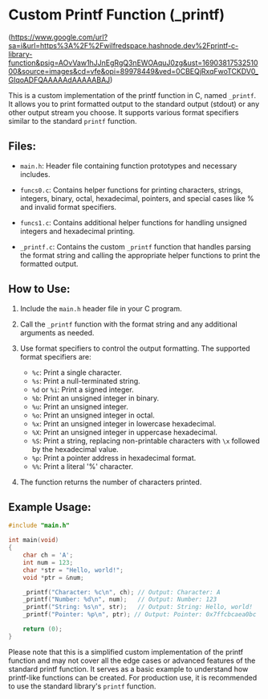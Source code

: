 # Custom Printf Function (_printf)


(https://www.google.com/url?sa=i&url=https%3A%2F%2Fwilfredspace.hashnode.dev%2Fprintf-c-library-function&psig=AOvVaw1hJJnEgRgQ3nEWOAquJ0zg&ust=1690381753251000&source=images&cd=vfe&opi=89978449&ved=0CBEQjRxqFwoTCKDV0_GIqoADFQAAAAAdAAAAABAJ)

This is a custom implementation of the printf function in C, named `_printf`. It allows you to print formatted output to the standard output (stdout) or any other output stream you choose. It supports various format specifiers similar to the standard `printf` function.

## Files:

- `main.h`: Header file containing function prototypes and necessary includes.

- `funcs0.c`: Contains helper functions for printing characters, strings, integers, binary, octal, hexadecimal, pointers, and special cases like % and invalid format specifiers.

- `funcs1.c`: Contains additional helper functions for handling unsigned integers and hexadecimal printing.

- `_printf.c`: Contains the custom `_printf` function that handles parsing the format string and calling the appropriate helper functions to print the formatted output.

## How to Use:

1. Include the `main.h` header file in your C program.

2. Call the `_printf` function with the format string and any additional arguments as needed.

3. Use format specifiers to control the output formatting. The supported format specifiers are:

   - `%c`: Print a single character.
   - `%s`: Print a null-terminated string.
   - `%d` or `%i`: Print a signed integer.
   - `%b`: Print an unsigned integer in binary.
   - `%u`: Print an unsigned integer.
   - `%o`: Print an unsigned integer in octal.
   - `%x`: Print an unsigned integer in lowercase hexadecimal.
   - `%X`: Print an unsigned integer in uppercase hexadecimal.
   - `%S`: Print a string, replacing non-printable characters with `\x` followed by the hexadecimal value.
   - `%p`: Print a pointer address in hexadecimal format.
   - `%%`: Print a literal '%' character.

4. The function returns the number of characters printed.

## Example Usage:

```c
#include "main.h"

int main(void)
{
    char ch = 'A';
    int num = 123;
    char *str = "Hello, world!";
    void *ptr = &num;

    _printf("Character: %c\n", ch); // Output: Character: A
    _printf("Number: %d\n", num);   // Output: Number: 123
    _printf("String: %s\n", str);   // Output: String: Hello, world!
    _printf("Pointer: %p\n", ptr); // Output: Pointer: 0x7ffcbcaea0bc

    return (0);
}
```

Please note that this is a simplified custom implementation of the printf function and may not cover all the edge cases or advanced features of the standard printf function. It serves as a basic example to understand how printf-like functions can be created. For production use, it is recommended to use the standard library's `printf` function.
